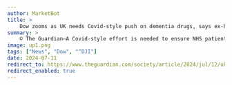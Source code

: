 ```yaml
---
author: MarketBot
title: >
    Dow zooms as UK needs Covid-style push on dementia drugs, says ex-head of vaccine taskforce
summary: >
    © The Guardian—A Covid-style effort is needed to ensure NHS patients are first in line for a new wave of dementia drugs, according to the former head of the UK’s vaccine taskforce.
image: up1.png
tags: ["News", "Dow", "^DJI"]
date: 2024-07-11
redirect_to: https://www.theguardian.com/society/article/2024/jul/12/uk-needs-covid-style-push-on-dementia-drugs-says-former-head-of-vaccine-taskforce
redirect_enabled: true
---
```

